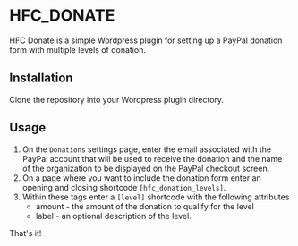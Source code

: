 HFC_DONATE
=========================

HFC Donate is a simple Wordpress plugin for setting up a PayPal 
donation form with multiple levels of donation.

Installation
-------------------------
Clone the repository into your Wordpress plugin directory.

Usage
-------------------------

1. On the `Donations` settings page, enter the email associated with
   the PayPal account that will be used to receive the donation and
   the name of the organization to be displayed on the PayPal checkout
   screen.
2. On a page where you want to include the donation form enter an opening
   and closing shortcode `[hfc_donation_levels]`.
3. Within these tags enter a `[level]` shortcode with the following attributes
   * amount - the amount of the donation to qualify for the level
   * label - an optional description of the level.

That's it!
